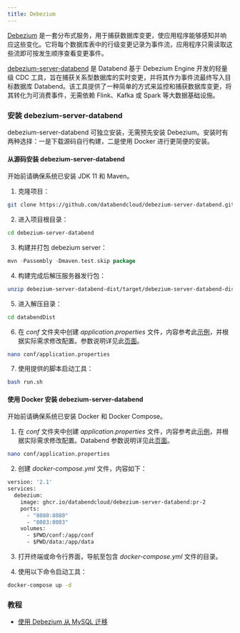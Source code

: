 ```yaml
---
title: Debezium
---
```


[Debezium](https://debezium.io/) 是一套分布式服务，用于捕获数据库变更，使应用程序能够感知并响应这些变化。它将每个数据库表中的行级变更记录为事件流，应用程序只需读取这些流即可按发生顺序查看变更事件。

[debezium-server-databend](https://github.com/databendcloud/debezium-server-databend) 是 Databend 基于 Debezium Engine 开发的轻量级 CDC 工具，旨在捕获关系型数据库的实时变更，并将其作为事件流最终写入目标数据库 Databend。该工具提供了一种简单的方式来监控和捕获数据库变更，将其转化为可消费事件，无需依赖 Flink、Kafka 或 Spark 等大数据基础设施。

### 安装 debezium-server-databend

debezium-server-databend 可独立安装，无需预先安装 Debezium。安装时有两种选择：一是下载源码自行构建，二是使用 Docker 进行更简便的安装。

#### 从源码安装 debezium-server-databend

开始前请确保系统已安装 JDK 11 和 Maven。

1. 克隆项目：

```bash
git clone https://github.com/databendcloud/debezium-server-databend.git
```

2. 进入项目根目录：

```bash
cd debezium-server-databend
```

3. 构建并打包 debezium server：

```go
mvn -Passembly -Dmaven.test.skip package
```

4. 构建完成后解压服务器发行包：

```bash
unzip debezium-server-databend-dist/target/debezium-server-databend-dist*.zip -d databendDist
```

5. 进入解压目录：

```bash
cd databendDist
```

6. 在 _conf_ 文件夹中创建 _application.properties_ 文件，内容参考此[示例](https://github.com/databendcloud/debezium-server-databend/blob/main/debezium-server-databend-dist/src/main/resources/distro/conf/application.properties.example)，并根据实际需求修改配置。参数说明详见此[页面](https://github.com/databendcloud/debezium-server-databend/blob/main/docs/docs.md)。

```bash
nano conf/application.properties
```

7. 使用提供的脚本启动工具：

```bash
bash run.sh
```

#### 使用 Docker 安装 debezium-server-databend

开始前请确保系统已安装 Docker 和 Docker Compose。

1. 在 _conf_ 文件夹中创建 _application.properties_ 文件，内容参考此[示例](https://github.com/databendcloud/debezium-server-databend/blob/main/debezium-server-databend-dist/src/main/resources/distro/conf/application.properties.example)，并根据实际需求修改配置。Databend 参数说明详见此[页面](https://github.com/databendcloud/debezium-server-databend/blob/main/docs/docs.md)。

```bash
nano conf/application.properties
```

2. 创建 _docker-compose.yml_ 文件，内容如下：

```dockerfile
version: '2.1'
services:
  debezium:
    image: ghcr.io/databendcloud/debezium-server-databend:pr-2
    ports:
      - "8080:8080"
      - "8083:8083"
    volumes:
      - $PWD/conf:/app/conf
      - $PWD/data:/app/data
```

3. 打开终端或命令行界面，导航至包含 _docker-compose.yml_ 文件的目录。

4. 使用以下命令启动工具：

```bash
docker-compose up -d
```

### 教程

- [使用 Debezium 从 MySQL 迁移](/tutorials/migrate/migrating-from-mysql-with-debezium)
